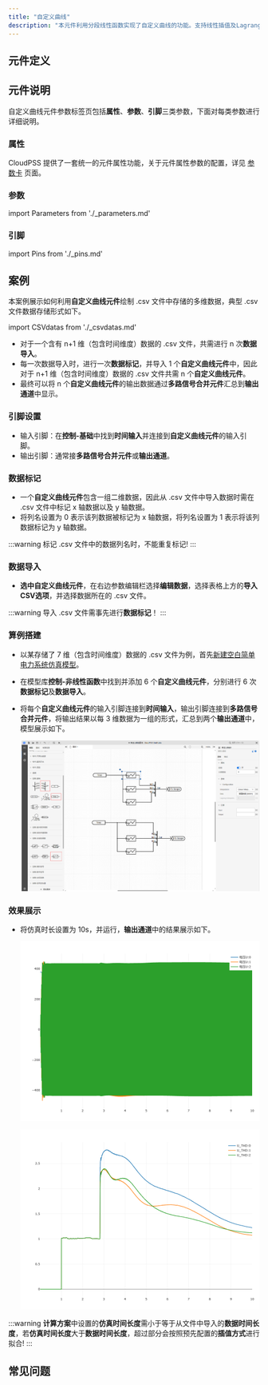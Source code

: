 ```yaml
---
title: "自定义曲线"
description: "本元件利用分段线性函数实现了自定义曲线的功能。支持线性插值及Lagrange插值方法。"
---
```


## 元件定义

## 元件说明

自定义曲线元件参数标签页包括**属性**、**参数**、**引脚**三类参数，下面对每类参数进行详细说明。

### 属性

CloudPSS 提供了一套统一的元件属性功能，关于元件属性参数的配置，详见 [参数卡](docs/documents/software/10-xstudio/20-simstudio/40-workbench/20-function-zone/30-design-tab/30-param-panel/index.md) 页面。

### 参数

import Parameters from './_parameters.md'

<Parameters/>

### 引脚

import Pins from './_pins.md'

<Pins/>

## 案例
本案例展示如何利用**自定义曲线元件**绘制 .csv 文件中存储的多维数据，典型 .csv 文件数据存储形式如下。  

import CSVdatas from './_csvdatas.md'

<CSVdatas/>

 - 对于一个含有 n+1 维（包含时间维度）数据的 .csv 文件，共需进行 n 次**数据导入**。
 - 每一次数据导入时，进行一次**数据标记**，并导入 1 个**自定义曲线元件**中，因此对于 n+1 维（包含时间维度）数据的 .csv 文件共需 n 个**自定义曲线元件**。
 - 最终可以将 n 个**自定义曲线元件**的输出数据通过**多路信号合并元件**汇总到**输出通道**中显示。

### 引脚设置
- 输入引脚：在**控制-基础**中找到**时间输入**并连接到**自定义曲线元件**的输入引脚。
- 输出引脚：通常接**多路信号合并元件**或**输出通道**。

### 数据标记
- 一个**自定义曲线元件**包含一组二维数据，因此从 .csv 文件中导入数据时需在 .csv 文件中标记 x 轴数据以及 y 轴数据。
- 将列名设置为 0 表示该列数据被标记为 x 轴数据，将列名设置为 1 表示将该列数据标记为 y 轴数据。

:::warning
 标记 .csv 文件中的数据列名时，不能重复标记!
:::

### 数据导入   
- **选中自定义曲线元件**，在右边参数编辑栏选择**编辑数据**，选择表格上方的**导入CSV选项**，并选择数据所在的 .csv 文件。

:::warning
导入 .csv 文件需事先进行**数据标记**！
:::

### 算例搭建
- 以某存储了 7 维（包含时间维度）数据的 .csv 文件为例，首先[新建空白简单电力系统仿真模型](cloudpss:/model/#)。
- 在模型库**控制-非线性函数**中找到并添加 6 个**自定义曲线元件**，分别进行 6 次**数据标记**及**数据导入**。
- 将每个**自定义曲线元件**的输入引脚连接到**时间输入**，输出引脚连接到**多路信号合并元件**，将输出结果以每 3 维数据为一组的形式，汇总到两个**输出通道**中，模型展示如下。
  
  ![自定义曲线算例测试系统 =x300](_testmodel.png "Title")


### 效果展示
- 将仿真时长设置为 10s，并运行，**输出通道**中的结果展示如下。
  
  ![输出通道1 =x300](_channel1.png "Title")

  ![输出通道2 =x300](_channel2.png "Title")

:::warning
**计算方案**中设置的**仿真时间长度**需小于等于从文件中导入的**数据时间长度**，若**仿真时间长度**大于**数据时间长度**，超过部分会按照预先配置的**插值方式**进行拟合!
:::
## 常见问题

